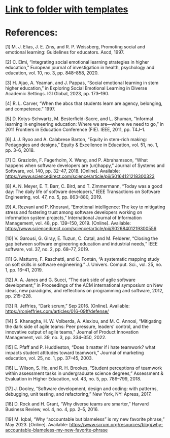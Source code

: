 # [Link to folder with templates](https://drive.google.com/drive/folders/1FaWT2Y0V1CXPIXe0oLD0uNlxId5Bt6bk?usp=sharing)

# References:

[1] M. J. Elias, J. E. Zins, and R. P. Weissberg, Promoting social and emotional learning: Guidelines for educators. Ascd, 1997.

[2] C. Elmi, “Integrating social emotional learning strategies in higher education,” European journal of investigation in health, psychology and education, vol. 10, no. 3, pp. 848–858, 2020.

[3] H. Ajao, A. Yeaman, and J. Pappas, “Social emotional learning in stem higher education,” in Exploring Social Emotional Learning in Diverse Academic Settings. IGI Global, 2023, pp. 173–190.

[4] R. L. Carver, “When the abcs that students learn are agency, belonging, and competence.” 1997.

[5] D. Kotys-Schwartz, M. Besterfield-Sacre, and L. Shuman, “Informal learning in engineering education: Where we are—where we need to go,” in 2011 Frontiers in Education Conference (FIE). IEEE, 2011, pp. T4J–1.

[6] J. J. Ryoo and A. Calabrese Barton, “Equity in stem-rich making: Pedagogies and designs,” Equity & Excellence in Education, vol. 51, no. 1, pp. 3–6, 2018.

[7] D. Graziotin, F. Fagerholm, X. Wang, and P. Abrahamsson, “What happens when software developers are (un)happy,” Journal of Systems and Software, vol. 140, pp. 32–47, 2018. [Online]. Available: https://www.sciencedirect.com/science/article/pii/S0164121218300323

[8] A. N. Meyer, E. T. Barr, C. Bird, and T. Zimmermann, “Today was a good day: The daily life of software developers,” IEEE Transactions on Software Engineering, vol. 47, no. 5, pp. 863–880, 2019.

[9] A. Rezvani and P. Khosravi, “Emotional intelligence: The key to mitigating stress and fostering trust among software developers working on information system projects,” International Journal of Information Management, vol. 48, pp. 139–150, 2019. [Online]. Available: https://www.sciencedirect.com/science/article/pii/S0268401219300556

[10] V. Garousi, G. Giray, E. Tuzun, C. Catal, and M. Felderer, “Closing the gap between software engineering education and industrial needs,” IEEE software, vol. 37, no. 2, pp. 68–77, 2019.

[11] G. Matturro, F. Raschetti, and C. Fontán, “A systematic mapping study on soft skills in software engineering.” J. Univers. Comput. Sci., vol. 25, no. 1, pp. 16–41, 2019.

[12] A. A. Janes and G. Succi, “The dark side of agile software development,” in Proceedings of the ACM international symposium on New ideas, new paradigms, and reflections on programming and software, 2012, pp. 215–228.

[13] R. Jeffries, “Dark scrum,” Sep 2016. [Online]. Available: https://ronjeffries.com/articles/016-09ff/defense/

[14] S. Khanagha, H. W. Volberda, A. Alexiou, and M. C. Annosi, “Mitigating the dark side of agile teams: Peer pressure, leaders’ control, and the innovative output of agile teams,” Journal of Product Innovation Management, vol. 39, no. 3, pp. 334–350, 2022.

[15] E. Pfaff and P. Huddleston, “Does it matter if i hate teamwork? what impacts student attitudes toward teamwork,” Journal of marketing education, vol. 25, no. 1, pp. 37–45, 2003.

[16] L. Wilson, S. Ho, and R. H. Brookes, “Student perceptions of teamwork within assessment tasks in undergraduate science degrees,” Assessment & Evaluation in Higher Education, vol. 43, no. 5, pp. 786–799, 2018.

[17] J. Dooley, “Software development, design and coding: with patterns, debugging, unit testing, and refactoring,” New York, NY: Apress, 2017.

[18] D. Rock and H. Grant, “Why diverse teams are smarter,” Harvard Business Review, vol. 4, no. 4, pp. 2–5, 2016.

[19] M. Iqbal, “Why “accountable but blameless” is my new favorite phrase,” May 2023. [Online]. Available: https://www.scrum.org/resources/blog/why-accountable-blameless-my-new-favorite-phrase
